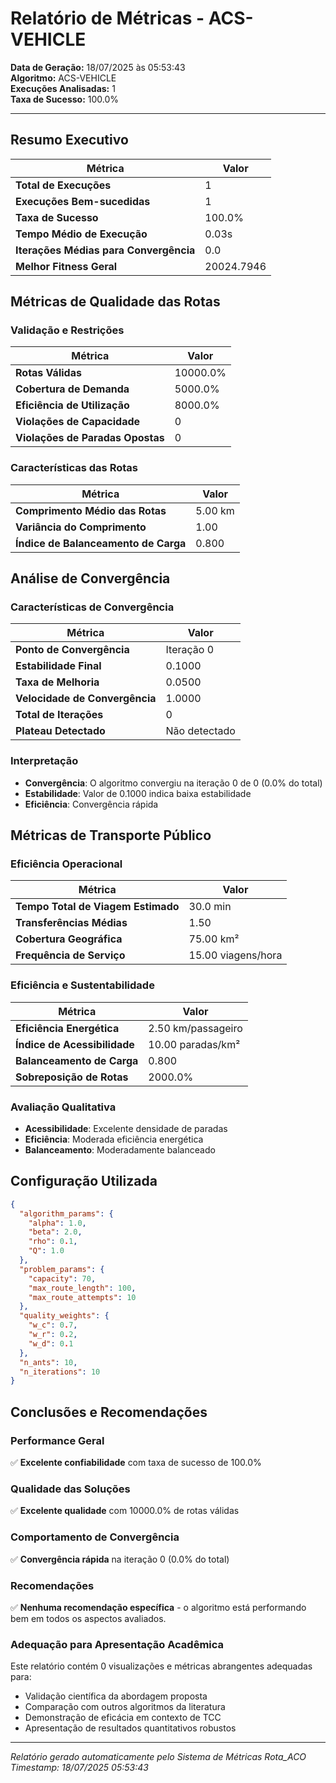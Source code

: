 # Relatório de Métricas - ACS-VEHICLE

**Data de Geração:** 18/07/2025 às 05:53:43  
**Algoritmo:** ACS-VEHICLE  
**Execuções Analisadas:** 1  
**Taxa de Sucesso:** 100.0%

---

## Resumo Executivo

| Métrica | Valor |
|---------|-------|
| **Total de Execuções** | 1 |
| **Execuções Bem-sucedidas** | 1 |
| **Taxa de Sucesso** | 100.0% |
| **Tempo Médio de Execução** | 0.03s |
| **Iterações Médias para Convergência** | 0.0 |
| **Melhor Fitness Geral** | 20024.7946 |


## Métricas de Qualidade das Rotas

### Validação e Restrições

| Métrica | Valor |
|---------|-------|
| **Rotas Válidas** | 10000.0% |
| **Cobertura de Demanda** | 5000.0% |
| **Eficiência de Utilização** | 8000.0% |
| **Violações de Capacidade** | 0 |
| **Violações de Paradas Opostas** | 0 |

### Características das Rotas

| Métrica | Valor |
|---------|-------|
| **Comprimento Médio das Rotas** | 5.00 km |
| **Variância do Comprimento** | 1.00 |
| **Índice de Balanceamento de Carga** | 0.800 |


## Análise de Convergência

### Características de Convergência

| Métrica | Valor |
|---------|-------|
| **Ponto de Convergência** | Iteração 0 |
| **Estabilidade Final** | 0.1000 |
| **Taxa de Melhoria** | 0.0500 |
| **Velocidade de Convergência** | 1.0000 |
| **Total de Iterações** | 0 |
| **Plateau Detectado** | Não detectado |

### Interpretação

- **Convergência**: O algoritmo convergiu na iteração 0 de 0 (0.0% do total)
- **Estabilidade**: Valor de 0.1000 indica baixa estabilidade
- **Eficiência**: Convergência rápida


## Métricas de Transporte Público

### Eficiência Operacional

| Métrica | Valor |
|---------|-------|
| **Tempo Total de Viagem Estimado** | 30.0 min |
| **Transferências Médias** | 1.50 |
| **Cobertura Geográfica** | 75.00 km² |
| **Frequência de Serviço** | 15.00 viagens/hora |

### Eficiência e Sustentabilidade

| Métrica | Valor |
|---------|-------|
| **Eficiência Energética** | 2.50 km/passageiro |
| **Índice de Acessibilidade** | 10.00 paradas/km² |
| **Balanceamento de Carga** | 0.800 |
| **Sobreposição de Rotas** | 2000.0% |

### Avaliação Qualitativa

- **Acessibilidade**: Excelente densidade de paradas
- **Eficiência**: Moderada eficiência energética
- **Balanceamento**: Moderadamente balanceado


## Configuração Utilizada

```json
{
  "algorithm_params": {
    "alpha": 1.0,
    "beta": 2.0,
    "rho": 0.1,
    "Q": 1.0
  },
  "problem_params": {
    "capacity": 70,
    "max_route_length": 100,
    "max_route_attempts": 10
  },
  "quality_weights": {
    "w_c": 0.7,
    "w_r": 0.2,
    "w_d": 0.1
  },
  "n_ants": 10,
  "n_iterations": 10
}
```


## Conclusões e Recomendações

### Performance Geral

✅ **Excelente confiabilidade** com taxa de sucesso de 100.0%

### Qualidade das Soluções

✅ **Excelente qualidade** com 10000.0% de rotas válidas

### Comportamento de Convergência

✅ **Convergência rápida** na iteração 0 (0.0% do total)

### Recomendações

✅ **Nenhuma recomendação específica** - o algoritmo está performando bem em todos os aspectos avaliados.

### Adequação para Apresentação Acadêmica

Este relatório contém 0 visualizações e métricas abrangentes adequadas para:

- Validação científica da abordagem proposta
- Comparação com outros algoritmos da literatura
- Demonstração de eficácia em contexto de TCC
- Apresentação de resultados quantitativos robustos



---

*Relatório gerado automaticamente pelo Sistema de Métricas Rota_ACO*  
*Timestamp: 18/07/2025 05:53:43*
